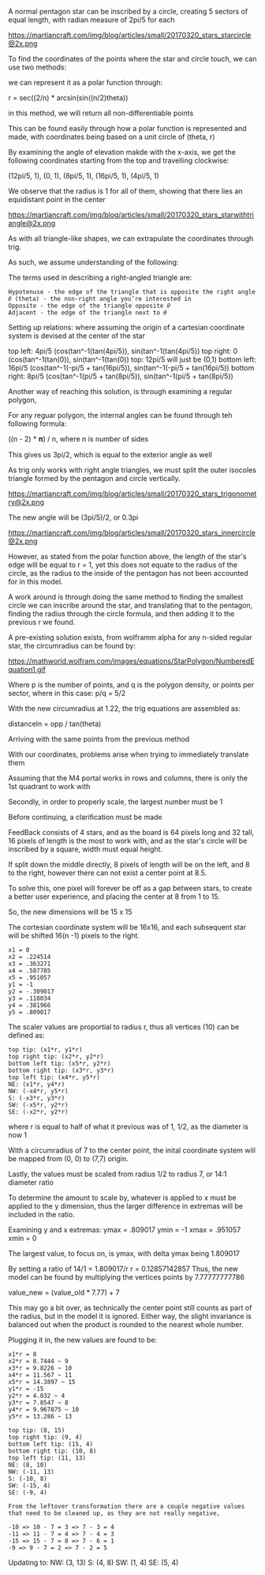 A normal pentagon star can be inscribed by a circle, creating 5 sectors of equal length, with radian measure of 2pi/5 for each

https://martiancraft.com/img/blog/articles/small/20170320_stars_starcircle@2x.png

To find the coordinates of the points where the star and circle touch, we can use two methods:

we can represent it as a polar function through: 

r = sec((2/n) * arcsin(sin((n/2)theta))

in this method, we will return all non-differentiable points 

This can be found easily through how a polar function is represented and made, with coordinates being based on a unit circle of 
(theta, r)

By examining the angle of elevation makde with the x-axis, we get the following coordinates starting from the top and travelling clockwise:

(12pi/5, 1), (0, 1), (8pi/5, 1), (16pi/5, 1), (4pi/5, 1)

We observe that the radius is 1 for all of them, showing that there lies an equidistant point in the center

https://martiancraft.com/img/blog/articles/small/20170320_stars_starwithtriangle@2x.png

As with all triangle-like shapes, we can extrapulate the coordinates through trig.

As such, we assume understanding of the following:

The terms used in describing a right-angled triangle are:

    Hypotenuse - the edge of the triangle that is opposite the right angle
    𝜃 (theta) - the non-right angle you’re interested in
    Opposite - the edge of the triangle opposite 𝜃
    Adjacent - the edge of the triangle next to 𝜃
    

Setting up relations: 
  where assuming the origin of a cartesian coordinate system is devised at the center of the star
  
  top left: 
    4pi/5
    (cos(tan^-1(tan(4pi/5)), sin(tan^-1(tan(4pi/5))
   top right:
    0    
    (cos(tan^-1(tan(0)), sin(tan^-1(tan(0))
   top:
    12pi/5
    will just be (0,1) 
   bottom left:
    16pi/5
     (cos(tan^-1(-pi/5 + tan(16pi/5)), sin(tan^-1(-pi/5 + tan(16pi/5)) 
   bottom right:
     8pi/5
     (cos(tan^-1(pi/5 + tan(8pi/5)), sin(tan^-1(pi/5 + tan(8pi/5)) 
     
 Another way of reaching this solution, is through examining a regular polygon, 
  
 

For any reguar polygon, the internal angles can be found through teh following formula:

((n - 2) * 𝛑) / n, where n is number of sides

This gives us 3pi/2, which is equal to the exterior angle as well

As trig only works with right angle triangles, we must split the outer isocoles triangle formed by the pentagon and circle vertically.

https://martiancraft.com/img/blog/articles/small/20170320_stars_trigonometry@2x.png

The new angle will be (3pi/5)/2, or 0.3pi

https://martiancraft.com/img/blog/articles/small/20170320_stars_innercircle@2x.png

However, as stated from the polar function above, the length of the star's edge will be equal to r = 1, yet this does not equate to the radius of the circle, as the radius to the inside of the pentagon has not been accounted for in this model. 

A work around is through doing the same method to finding the smallest circle we can inscribe around the star, and translating that to the pentagon, finding the radius through the circle formula, and then adding it to the previous r we found.

A pre-existing solution exists, from wolframm alpha for any n-sided regular star, the circumradius can be found by:

https://mathworld.wolfram.com/images/equations/StarPolygon/NumberedEquation1.gif

Where p is the number of points, and q is the polygon density, or points per sector, where in this case: p/q = 5/2

With the new circumradius at 1.22, the trig equations are assembled as:

distanceIn = opp / tan(theta)

Arriving with the same points from the previous method

With our coordinates, problems arise when trying to immediately translate them

Assuming that the M4 portal works in rows and columns, there is only the 1st quadrant to work with

Secondly, in order to properly scale, the largest number must be 1

Before continuing, a clarification must be made

FeedBack consists of 4 stars, and as the board is 64 pixels long and 32 tall, 16 pixels of length is the most to work with, and as the star's  circle will be inscribed by a square, width must equal height.

If split down the middle directly, 8 pixels of length will be on the left, and 8 to the right, however there can not exist a center point at 8.5. 

To solve this, one pixel will forever be off as a gap between stars, to create a better user experience, and placing the center at 8 from 1 to 15.

So, the new dimensions will be 15 x 15

The cortesian coordinate system will be 16x16, and each subsequent star will be shifted 16(n -1) pixels to the right.

    x1 = 0
    x2 = .224514
    x3 = .363271
    x4 = .587785
    x5 = .951057
    y1 = -1
    y2 = -.309017
    y3 = .118034
    y4 = .381966
    y5 = .809017
    
The scaler values are proportial to radius r, thus all vertices (10) can be defined as:

    top tip: (x1*r, y1*r)
    top right tip: (x2*r, y2*r)
    bottom left tip: (x5*r, y2*r)
    bottom right tip: (x3*r, y3*r)
    top left tip: (x4*r, y5*r)
    NE: (x1*r, y4*r)
    NW: (-x4*r, y5*r)
    S: (-x3*r, y3*r)
    SW: (-x5*r, y2*r)
    SE: (-x2*r, y2*r)
    
where r is equal to half of what it previous was of 1, 1/2, as the diameter is now 1

With a circumradius of 7 to the center point, the inital coordinate system will be mapped from (0, 0) to (7,7) origin. 

Lastly, the values must be scaled from radius 1/2 to radius 7, or 14:1 diameter ratio

To determine the amount to scale by, whatever is applied to x must be applied to the y dimension, thus the larger difference in extremas will be included in the ratio. 


Examining y and x extremas:
ymax = .809017
ymin = -1 
xmax = .951057
xmin = 0

The largest value, to focus on, is ymax, with delta ymax being 1.809017

By setting a ratio of 14/1 = 1.809017/r
r = 0.12857142857
Thus, the new model can be found by multiplying the vertices points by 7.77777777786

value_new = (value_old * 7.77) + 7
 
 This may go a bit over, as technically the center point still counts as part of the radius, but in the model it is ignored. Either way, the slight invariance is balanced out when the product is rounded to the nearest whole number. 
 
 Plugging it in, the new values are found to be:
  
    x1*r = 8 
    x2*r = 8.7444 ~ 9
    x3*r = 9.8226 ~ 10
    x4*r = 11.567 ~ 11
    x5*r = 14.3897 ~ 15
    y1*r = -15 
    y2*r = 4.032 ~ 4
    y3*r = 7.8547 ~ 8
    y4*r = 9.967875 ~ 10
    y5*r = 13.286 ~ 13   
 
    top tip: (8, 15)
    top right tip: (9, 4)
    bottom left tip: (15, 4)
    bottom right tip: (10, 8)
    top left tip: (11, 13)
    NE: (8, 10)
    NW: (-11, 13)
    S: (-10, 8)
    SW: (-15, 4)
    SE: (-9, 4)
    
    From the leftover transformation there are a couple negative values that need to be cleaned up, as they are not really negative,
    
    -10 => 10 - 7 = 3 => 7 - 3 = 4 
    -11 => 11 - 7 = 4 => 7 - 4 = 3
    -15 => 15 - 7 = 8 => 7 - 6 = 1
    -9 => 9 - 7 = 2 => 7 - 2 = 5
 Updating to:
    NW: (3, 13)
    S: (4, 8)
    SW: (1, 4)
    SE: (5, 4)
    






